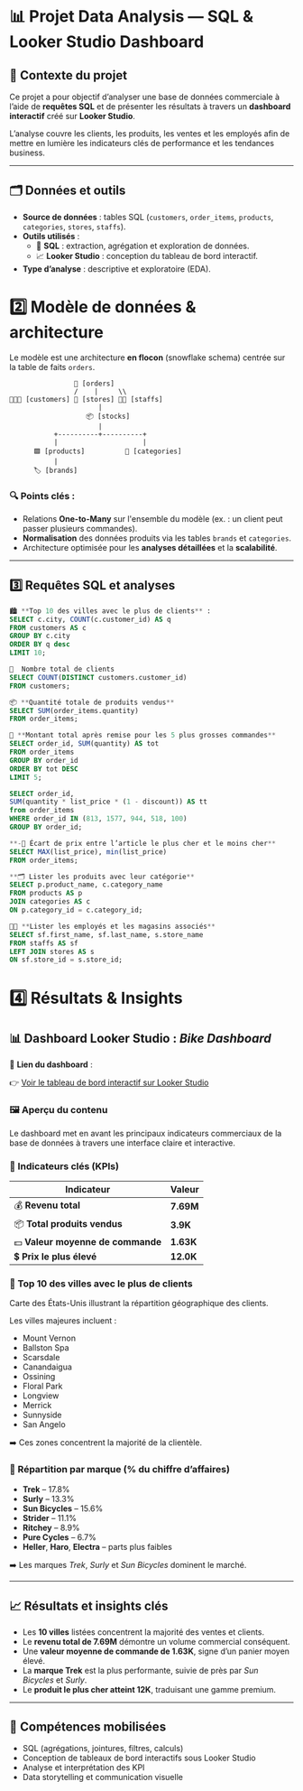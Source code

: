 # 📊 Projet Data Analysis — SQL & Looker Studio Dashboard

## 🧭 Contexte du projet

Ce projet a pour objectif d’analyser une base de données commerciale à l’aide de **requêtes SQL** et de présenter les résultats à travers un **dashboard interactif** créé sur **Looker Studio**.

L’analyse couvre les clients, les produits, les ventes et les employés afin de mettre en lumière les indicateurs clés de performance et les tendances business.

---

## 🗂️ Données et outils

- **Source de données** : tables SQL (`customers`, `order_items`, `products`, `categories`, `stores`, `staffs`).
- **Outils utilisés** :
    - 🧮 **SQL** : extraction, agrégation et exploration de données.
    - 📈 **Looker Studio** : conception du tableau de bord interactif.
- **Type d’analyse** : descriptive et exploratoire (EDA).

# 2️⃣ Modèle de données & architecture

Le modèle est une architecture **en flocon** (snowflake schema) centrée sur la table de faits `orders`.

```
                🔵 [orders]
                /    |     \\
🧑‍🤝‍🧑 [customers] 🏪 [stores] 👨‍💼 [staffs]
                      |
                   📦 [stocks]
                      |
           +----------+----------+
           |                     |
      🟩 [products]          📂 [categories]
           |
      🏷️ [brands]

```

### 🔍 Points clés :

- Relations **One-to-Many** sur l'ensemble du modèle (ex. : un client peut passer plusieurs commandes).
- **Normalisation** des données produits via les tables `brands` et `categories`.
- Architecture optimisée pour les **analyses détaillées** et la **scalabilité**.

---

## 3️⃣ Requêtes SQL et analyses

```sql
🏙️ **Top 10 des villes avec le plus de clients** :
SELECT c.city, COUNT(c.customer_id) AS q
FROM customers AS c
GROUP BY c.city
ORDER BY q desc
LIMIT 10;

👥  Nombre total de clients
SELECT COUNT(DISTINCT customers.customer_id)
FROM customers; 

📦 **Quantité totale de produits vendus**
SELECT SUM(order_items.quantity)
FROM order_items;

🧾 **Montant total après remise pour les 5 plus grosses commandes**
SELECT order_id, SUM(quantity) AS tot
FROM order_items
GROUP BY order_id
ORDER BY tot DESC
LIMIT 5;

SELECT order_id,
SUM(quantity * list_price * (1 - discount)) AS tt
from order_items
WHERE order_id IN (813, 1577, 944, 518, 100)
GROUP BY order_id;

**-💸 Écart de prix entre l’article le plus cher et le moins cher**
SELECT MAX(list_price), min(list_price)
FROM order_items;

**🗂️ Lister les produits avec leur catégorie**
SELECT p.product_name, c.category_name
FROM products AS p
JOIN categories AS c
ON p.category_id = c.category_id;

🧑‍💼 **Lister les employés et les magasins associés**
SELECT sf.first_name, sf.last_name, s.store_name
FROM staffs AS sf
LEFT JOIN stores AS s
ON sf.store_id = s.store_id;

```

# 4️⃣ Résultats & Insights

## 📊 Dashboard Looker Studio : *Bike Dashboard*

📍 **Lien du dashboard** :

👉 [Voir le tableau de bord interactif sur Looker Studio](https://lookerstudio.google.com/reporting/5aea3cb4-5de9-4de9-b00c-96922ba18a99)

### 🖼️ **Aperçu du contenu**

Le dashboard met en avant les principaux indicateurs commerciaux de la base de données à travers une interface claire et interactive.

### 🔹 Indicateurs clés (KPIs)

| Indicateur | Valeur |
| --- | --- |
| 💰 **Revenu total** | **7.69M** |
| 📦 **Total produits vendus** | **3.9K** |
| 💵 **Valeur moyenne de commande** | **1.63K** |
| 💲 **Prix le plus élevé** | **12.0K** |

### 🔹 Top 10 des villes avec le plus de clients

Carte des États-Unis illustrant la répartition géographique des clients.

Les villes majeures incluent :

- Mount Vernon
- Ballston Spa
- Scarsdale
- Canandaigua
- Ossining
- Floral Park
- Longview
- Merrick
- Sunnyside
- San Angelo

➡️ Ces zones concentrent la majorité de la clientèle.

### 🔹 Répartition par marque (% du chiffre d’affaires)

- **Trek** – 17.8%
- **Surly** – 13.3%
- **Sun Bicycles** – 15.6%
- **Strider** – 11.1%
- **Ritchey** – 8.9%
- **Pure Cycles** – 6.7%
- **Heller**, **Haro**, **Electra** – parts plus faibles

➡️ Les marques *Trek*, *Surly* et *Sun Bicycles* dominent le marché.

---

## 📈 Résultats et insights clés

- Les **10 villes** listées concentrent la majorité des ventes et clients.
- Le **revenu total de 7.69M** démontre un volume commercial conséquent.
- Une **valeur moyenne de commande de 1.63K**, signe d’un panier moyen élevé.
- La **marque Trek** est la plus performante, suivie de près par *Sun Bicycles* et *Surly*.
- Le **produit le plus cher atteint 12K**, traduisant une gamme premium.

---

## 🧠 Compétences mobilisées

- SQL (agrégations, jointures, filtres, calculs)
- Conception de tableaux de bord interactifs sous Looker Studio
- Analyse et interprétation des KPI
- Data storytelling et communication visuelle
